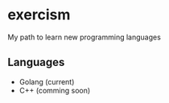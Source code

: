 # exercism

My path to learn new programming languages

## Languages

- Golang (current)
- C++ (comming soon)
